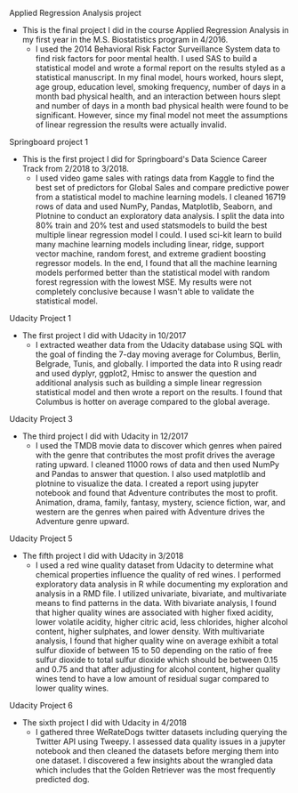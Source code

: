 Applied Regression Analysis project

- This is the final project I did in the course Applied Regression Analysis in my first year in the M.S. Biostatistics program in 4/2016. 
  - I used the 2014 Behavioral Risk Factor Surveillance System data to find risk factors for poor mental health. I used SAS to build a statistical model and wrote a formal report on the results styled as a statistical manuscript. In my final model, hours worked, hours slept, age group, education level, smoking frequency, number of days in a month bad physical health, and an interaction between hours slept and number of days in a month bad physical health were found to be significant. However, since my final model not meet the assumptions of linear regression the results were actually invalid.

Springboard project 1

- This is the first project I did for Springboard's Data Science Career Track from 2/2018 to 3/2018.
  - I used video game sales with ratings data from Kaggle to find the best set of predictors for Global Sales and compare predictive power from a statistical model to machine learning models. I cleaned 16719 rows of data and used NumPy, Pandas, Matplotlib, Seaborn, and Plotnine to conduct an exploratory data analysis. I split the data into 80% train and 20% test and used statsmodels to build the best multiple linear regression model I could. I used sci-kit learn to build many machine learning models including linear, ridge, support vector machine, random forest, and extreme gradient boosting regressor models. In the end, I found that all the machine learning models performed better than the statistical model with random forest regression with the lowest MSE. My results were not completely conclusive because I wasn't able to validate the statistical model.

Udacity Project 1

- The first project I did with Udacity in 10/2017
  - I extracted weather data from the Udacity database using SQL with the goal of finding the 7-day moving average for Columbus, Berlin, Belgrade, Tunis, and globally. I imported the data into R using  readr and used dyplyr, ggplot2, Hmisc to answer the question and additional analysis such as building a simple linear regression statistical model and then wrote a report on the results. I found that Columbus is hotter on average compared to the global average.
  
Udacity Project 3

- The third project I did with Udacity in 12/2017
  - I used the TMDB movie data to discover which genres when paired with the genre that contributes the most profit drives the average rating upward.  I cleaned 11000 rows of data and then used NumPy and Pandas to answer that question. I also used matplotlib and plotnine to visualize the data. I created a report using jupyter notebook and found that Adventure contributes the most to profit. Animation, drama, family, fantasy, mystery, science fiction, war, and western are the genres when paired with Adventure drives the Adventure genre upward.   

Udacity Project 5

- The fifth project I did with Udacity in 3/2018
  - I used a red wine quality dataset from Udacity to determine what chemical properties influence the quality of red wines. I performed exploratory data analysis in R while documenting my exploration and analysis in a RMD file. I utilized univariate, bivariate, and multivariate means to find patterns in the data. With bivariate analysis, I found that higher quality wines are associated with higher fixed acidity, lower volatile acidity, higher citric acid, less chlorides, higher alcohol content, higher sulphates, and lower density. With multivariate analysis, I found that higher quality wine on average exhibit a total sulfur dioxide of between 15 to 50 depending on the ratio of free sulfur dioxide to total sulfur dioxide which should be between 0.15 and 0.75 and that after adjusting for alcohol content, higher quality wines tend to have a low amount of residual sugar compared to lower quality wines.
 
 Udacity Project 6
 
 - The sixth project I did with Udacity in 4/2018
   - I gathered three WeRateDogs twitter datasets including querying the Twitter API using Tweepy. I assessed data quality issues in a jupyter notebook and then cleaned the datasets before merging them into one dataset. I discovered a few insights about the wrangled data which includes that the Golden Retriever was the most frequently predicted dog.
